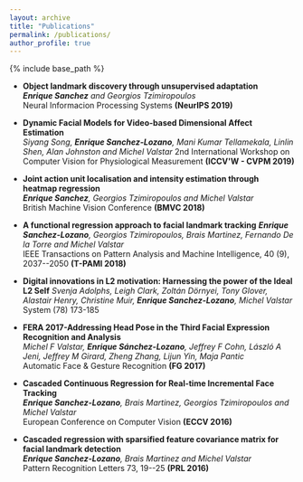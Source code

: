 ```yaml
---
layout: archive
title: "Publications"
permalink: /publications/
author_profile: true
---
```


{% include base_path %}

* **Object landmark discovery through unsupervised adaptation**  
***Enrique Sanchez** and Georgios Tzimiropoulos*  
Neural Informacion Processing Systems **(NeurIPS 2019)**  

* **Dynamic Facial Models for Video-based Dimensional Affect Estimation**  
*Siyang Song, **Enrique Sanchez-Lozano**, Mani Kumar Tellamekala, Linlin Shen, Alan Johnston and  Michel Valstar* 
2nd International Workshop on Computer Vision for Physiological Measurement **(ICCV'W - CVPM 2019)**

* **Joint action unit localisation and intensity estimation through heatmap regression**  
***Enrique Sanchez**, Georgios Tzimiropoulos and Michel Valstar*  
British Machine Vision Conference **(BMVC 2018)**  

* **A functional regression approach to facial landmark tracking**
***Enrique Sanchez-Lozano**, Georgios Tzimiropoulos, Brais Martinez, Fernando De la Torre and Michel Valstar*  
IEEE Transactions on Pattern Analysis and Machine Intelligence, 40 (9), 2037--2050 **(T-PAMI 2018)**  

* **Digital innovations in L2 motivation: Harnessing the power of the Ideal L2 Self**
*Svenja Adolphs, Leigh Clark, Zoltán Dörnyei, Tony Glover, Alastair Henry, Christine Muir, **Enrique Sanchez-Lozano**, Michel Valstar*  
System (78) 173-185 

* **FERA 2017-Addressing Head Pose in the Third Facial Expression Recognition and Analysis**  
*Michel F Valstar, **Enrique Sánchez-Lozano**, Jeffrey F Cohn, László A Jeni, Jeffrey M Girard, Zheng Zhang, Lijun Yin, Maja Pantic*  
Automatic Face & Gesture Recognition **(FG 2017)**

* **Cascaded Continuous Regression for Real-time Incremental Face Tracking**  
***Enrique Sanchez-Lozano**, Brais Martinez, Georgios Tzimiropoulos and Michel Valstar*  
European Conference on Computer Vision **(ECCV 2016)**

* **Cascaded regression with sparsified feature covariance matrix for facial landmark detection**  
***Enrique Sanchez-Lozano**, Brais Martinez and Michel Valstar*  
Pattern Recognition Letters 73, 19--25 **(PRL 2016)**


